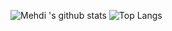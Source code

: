 <div style="justify-content: space-around">
  
![Mehdi 's github stats](https://github-readme-stats.vercel.app/api?username=MoulatiMehdi&show_icons=true) 
  ![Top Langs](https://github-readme-stats.vercel.app/api/top-langs/?username=MoulatiMehdi&layout=compact)
</div>

  
  
